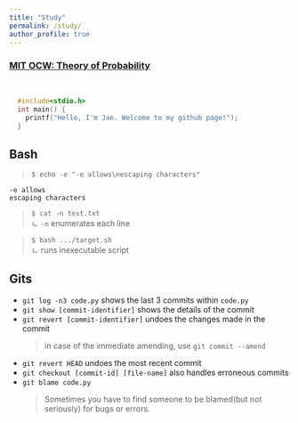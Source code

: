 ```yaml
---
title: "Study"
permalink: /study/
author_profile: true
---
```


### <a href="https://ocw.mit.edu/courses/mathematics/18-175-theory-of-probability-spring-2014/lecture-slides/" target="_break">MIT OCW: Theory of Probability

<br>

<style>
    code {
        font-size: .75rem;
    }
</style>

```c
  #include<stdio.h>
  int main() {
    printf("Hello, I'm Jae. Welcome to my github page!");
  }
  ```

## Bash

> `$ echo -e "-e allows\nescaping characters"`

```
-e allows
escaping characters
```

> `$ cat -n test.txt`\
ㄴ `-n`  enumerates each line

> `$ bash .../target.sh`\
ㄴ runs inexecutable script

## Gits

* `git log -n3 code.py` shows the last 3 commits within `code.py`
* `git show [commit-identifier]` shows the details of the commit
* `git revert [commit-identifier]` undoes the changes made in the commit
    > in case of the immediate amending, use `git commit --amend`
* `git revert HEAD` undoes the most recent commit
* `git checkout [commit-id] [file-name]` also handles erroneous commits
* `git blame code.py`
    > Sometimes you have to find someone to be blamed(but not seriously) for bugs or errors.